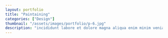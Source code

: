 ```yaml
---
layout: portfolio
title: "Paintaining"
categories: ["Design"]
thumbnail: "/assets/images/portfolio/p-6.jpg"
description: "incididunt labore et dolore magna aliqua enim minim veniam quis nostrud exercitation ullamco laboris nisi aliquip commodo consequat.duis aute irure sint occae cat cupidatat"
---
```

